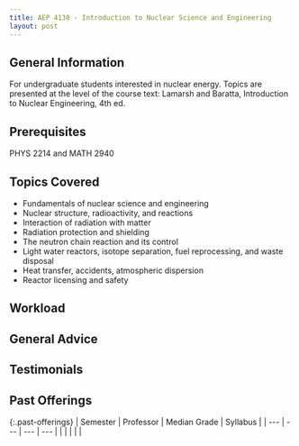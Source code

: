 ```yaml
---
title: AEP 4130 - Introduction to Nuclear Science and Engineering
layout: post
---
```


<link rel="stylesheet" href="/main.css">

## General Information

For undergraduate students interested in nuclear energy. Topics are presented at the level of the course text: Lamarsh and Baratta, 
Introduction to Nuclear Engineering, 4th ed.

## Prerequisites

PHYS 2214 and MATH 2940

## Topics Covered

 - Fundamentals of nuclear science and engineering
 - Nuclear structure, radioactivity, and reactions
 - Interaction of radiation with matter
 - Radiation protection and shielding
 - The neutron chain reaction and its control
 - Light water reactors, isotope separation, fuel reprocessing, and waste disposal
 - Heat transfer, accidents, atmospheric dispersion
 - Reactor licensing and safety

## Workload


## General Advice



## Testimonials



## Past Offerings

{:.past-offerings}
| Semester | Professor | Median Grade | Syllabus |
| --- | --- | --- | --- |
|  |  |  |  |
